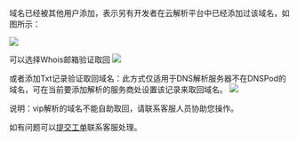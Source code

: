 域名已经被其他用户添加，表示另有开发者在云解析平台中已经添加过该域名，如图所示：

![](http://imgcache.tce.fsphere.cn/image/mc.qcloudimg.com/static/img/5a2c682baff8e260c4d4a74fdc1b7440/image.png)

可以选择Whois邮箱验证取回
![](http://imgcache.tce.fsphere.cn/image/mc.qcloudimg.com/static/img/50dba306a62d6917d4094e9344dd5fdf/image.png)


或者添加Txt记录验证取回域名：此方式仅适用于DNS解析服务器不在DNSPod的域名，可在当前要添加解析的服务商处设置该记录来取回域名。
![](http://imgcache.tce.fsphere.cn/image/mc.qcloudimg.com/static/img/9edb3f5ac68397d5072c6b6f9cafb3f4/image.png)

说明：vip解析的域名不能自助取回，请联系客服人员协助您操作。

如有问题可以[提交工单](http://console.tce.fsphere.cn/workorder/create?level1_id=16&level2_id=17&level1_name=%E5%85%B6%E5%AE%83%E6%9C%8D%E5%8A%A1&level2_name=%E5%9F%9F%E5%90%8D)联系客服处理。
